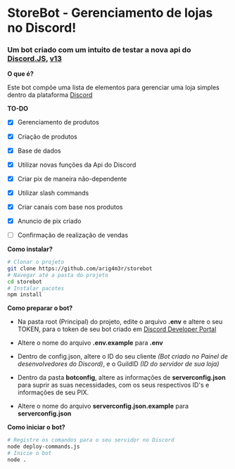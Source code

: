 # StoreBot - Gerenciamento de lojas no Discord!

### Um bot criado com um intuito de testar a nova api do [Discord.JS](https://discord.js.org/), [v13](https://discordjs.guide/additional-info/changes-in-v13.html#before-you-start)

**O que é?**

Este bot compõe uma lista de elementos para gerenciar uma loja simples dentro da plataforma [Discord](https://discord.com/)

**TO-DO**

- [x] Gerenciamento de produtos
  
- [x] Criação de produtos
  
- [x] Base de dados
  
- [x] Utilizar novas funções da Api do Discord
  
- [x] Criar pix de maneira não-dependente
  
- [x] Utilizar slash commands
  
- [x] Criar canais com base nos produtos
  
- [x] Anuncio de pix criado
  
- [ ] Confirmação de realização de vendas
  

**Como instalar?**

```bash
# Clonar o projeto
git clone https://github.com/arig4m3r/storebot
# Navegar até a pasta do projeto
cd storebot
# Instalar pacotes
npm install
```

**Como preparar o bot?**

- Na pasta root (Principal) do projeto, edite o arquivo **.env** e altere o seu TOKEN, para o token de seu bot criado em [Discord Developer Portal](https://discord.com/developers)
  
- Altere o nome do arquivo **.env.example** para **.env**
  
- Dentro de config.json, altere o ID do seu cliente *(Bot criado no Painel de desenvolvedores do Discord)*, e o GuildID *(ID do servidor de sua loja)*
  
- Dentro da pasta **botconfig**, altere as informações de **serverconfig.json** para suprir as suas necessidades, com os seus respectivos ID's e informações de seu PIX.
  
- Altere o nome do arquivo **serverconfig.json.example** para **serverconfig.json**
  

**Como iniciar o bot?**

```bash
# Registre os comandos para o seu servidor no Discord
node deploy-commands.js
# Inicie o bot
node .
```

